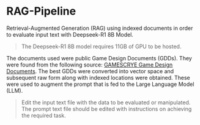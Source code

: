 # RAG-Pipeline
Retrieval-Augmented Generation (RAG) using indexed documents in order to evaluate input text with Deepseek-R1 8B Model.
> The Deepseek-R1 8B model requires 11GB of GPU to be hosted.

The documents used were public Game Design Documents (GDDs). They were found from the following source: [GAMESCRYE Game Design Documents](https://gamescrye.com/resources/game-design-documents/).
The best GDDs were converted into vector space and subsequent raw form along with indexed locations were obtained. These were used to augment the prompt that is fed to the Large Language Model (LLM).

> Edit the input text file with the data to be evaluated or manipulated. The prompt text file should be edited with instructions on achieving the required task.

